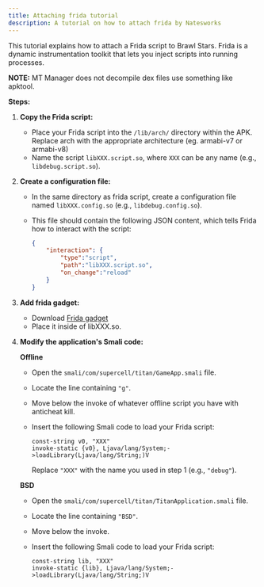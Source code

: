 ```yaml
---
title: Attaching frida tutorial
description: A tutorial on how to attach frida by Natesworks
---
```



This tutorial explains how to attach a Frida script to Brawl Stars. Frida is a dynamic instrumentation toolkit that lets you inject scripts into running processes.

**NOTE:** MT Manager does not decompile dex files use something like apktool.

**Steps:**

1. **Copy the Frida script:**
   - Place your Frida script into the `/lib/arch/` directory within the APK. Replace arch with the appropriate architecture (eg. armabi-v7 or armabi-v8) 
   - Name the script `libXXX.script.so`, where `XXX` can be any name (e.g., `libdebug.script.so`).

2. **Create a configuration file:**
   - In the same directory as frida script, create a configuration file named `libXXX.config.so` (e.g., `libdebug.config.so`).
   - This file should contain the following JSON content, which tells Frida how to interact with the script:

     ```json
     {
         "interaction": {
             "type":"script",
             "path":"libXXX.script.so",
             "on_change":"reload"
         }
     }
     ```

3. **Add frida gadget:**
   - Download [Frida gadget](https://github.com/frida/frida/releases/)
   - Place it inside of libXXX.so.

4. **Modify the application's Smali code:**

    **Offline**
   
   - Open the `smali/com/supercell/titan/GameApp.smali` file.
   - Locate the line containing `"g"`.
   - Move below the invoke of whatever offline script you have with anticheat kill.
   - Insert the following Smali code to load your Frida script:

     ```smali
     const-string v0, "XXX" 
     invoke-static {v0}, Ljava/lang/System;->loadLibrary(Ljava/lang/String;)V 
     ```
     Replace `"XXX"` with the name you used in step 1 (e.g., `"debug"`).

   **BSD**
     
   - Open the `smali/com/supercell/titan/TitanApplication.smali` file.
   - Locate the line containing `"BSD"`.
   - Move below the invoke.
   - Insert the following Smali code to load your Frida script:

     ```smali
     const-string lib, "XXX" 
     invoke-static {lib}, Ljava/lang/System;->loadLibrary(Ljava/lang/String;)V 
     ```

